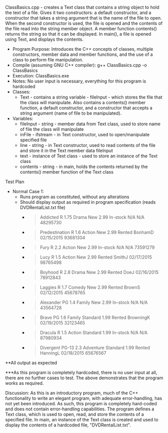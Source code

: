 ClassBasics.cpp - creates a Text class that contains a string object to hold the text of a file. Gives it two constructors: a default constructor, and a constructor that takes a string argument that is the name of the file to open. When the second constructor is used, the file is opened and the contents of the file read into the string member object. A member function contents() returns the string so that it can be displayed. In main(), a file is opened using Text, and displays the contents.

- Program Purpose:
		Introduces the C++ concepts of classes, multiple constructors, member data and member 
		functions, and the use of a class to perform file manipulation.
- Compile (assuming GNU C++ compiler): g++ ClassBasics.cpp -o ClassBasics
- Execution: ClassBasics.exe
- Notes: No user input is necessary, everything for this program is hardcoded
- Classes: 
	- Text - contains a string variable - fileInput - which stores the file that the class
			   will manipulate.  Also contains a contents() member function, a default constructor, 
			   and a constructor that accepts a string argument (name of file to be manipulated).
- Variables:
	- fileInput - string - member data from Text class, used to store name of file the 
				class will manipulate
	- inFile - ifstream  - in Text constructor, used to open/manipulate specified file
	- line - string - in Text constructor, used to read contents of the file and store it in
			   the Text member data fileInput
	- text - instance of Text class - used to store an instance of the Text class
	- contents - string - in main, holds the contents returned by the contents() member
			   function of the Text class

Test Plan
- Normal Case 1:
	- Runs program as constituted, without any alterations
	- Should display output as required in program specification (reads DVDRentalList.txt file)
		- > Addicted R 1.75 Drama New 2.99 In-stock N/A N/A 48295730
		- > Predestination R 1.6 Action New 2.99 Rented BonhamD 02/15/2015 93681304
		- > Fury R 2.2 Action New 2.99 In-stock N/A N/A 73591279
		- > Lucy R 1.5 Action New 2.99 Rented SmithJ 02/17/2015 98765498
		- > Boyhood R 2.8 Drama New 2.99 Rented DoeJ 02/16/2015 78912843
		- > Laggies R 1.7 Comedy New 2.99 Rented BrownS 02/12/2015 45678765
		- > Alexander PG 1.4 Family New 2.99 In-stock N/A N/A 43564728
		- > Brave PG 1.6 Family Standard 1.99 Rented BrowningK 02/19/2015 32123465
		- > Dracula R 1.5 Action Standard 1.99 In-stock N/A N/A 87980934
		- > Divergent PG-13 2.3 Adventure Standard 1.99 Rented HanningL 02/18/2015 65676567

**All output as expected

***As this program is completely hardcoded, there is no user input at all, there are no
further cases to test.  The above demonstrates that the program works as required.

Discussion:
		As this is an introductory program, much of the C++ functionality to 
		write an elegant program, with adequate error-handling, has not yet been
		introduced.  As such, this program is completely hard-coded and does not
		contain error-handling capabilities.
		The program defines a Text class, which is used to open, read, and store
		the contents of a specified file.
		In main, an instance of the Text class is created and used to display the 
		contents of a hardcoded file, "DVDRentalList.txt".
